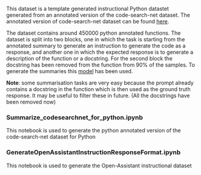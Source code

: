 This dataset is a template generated instructional Python datastet generated
from an annotated version of the code-search-net dataset. The annotated version
of code-search-net dataset can be found
[here](https://huggingface.co/datasets/Nan-Do/code-search-net-python).

The dataset contains around 450000 python annotated functions. The dataset is
split into two blocks, one in which the task is starting from the annotated
summary to generate an instruction to generate the code as a response, and
another one in which the expected response is to generate a description of the
function or a docstring. For the second block the docstring has been removed
from the function from 90% of the samples. To generate the summaries this
[model](https://huggingface.co/Salesforce/codet5-base-codexglue-sum-python) has
been used.

**Note**: some summarisation tasks are very easy because the prompt already
contains a docstring in the function which is then used as the ground truth
response. It may be useful to filter these in future. (All the docstrings have
been removed now)

### Summarize_codesearchnet_for_python.ipynb

This notebook is used to generate the python annotated version of the
code-search-net dataset for Python

### GenerateOpenAssistantInstructionResponseFormat.ipynb

This notebook is used to generate the Open-Assistant instructional dataset
